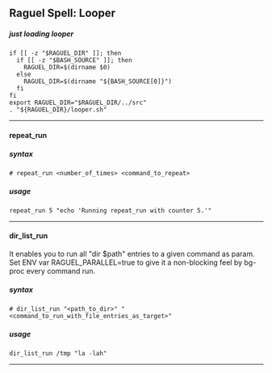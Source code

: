 ## Raguel Spell: Looper

##### just loading looper

```Shell
if [[ -z "$RAGUEL_DIR" ]]; then
  if [[ -z "$BASH_SOURCE" ]]; then
    RAGUEL_DIR=$(dirname $0)
  else
    RAGUEL_DIR=$(dirname "${BASH_SOURCE[0]}")
  fi
fi
export RAGUEL_DIR="$RAGUEL_DIR/../src"
. "${RAGUEL_DIR}/looper.sh"
```

***

#### repeat_run

##### syntax

` # repeat_run <number_of_times> <command_to_repeat> `

##### usage

```Shell
repeat_run 5 "echo 'Running repeat_run with counter 5.'"
```

***

#### dir_list_run

It enables you to run all "dir $path" entries to a given command as param.
Set ENV var RAGUEL_PARALLEL=true to give it a non-blocking feel by bg-proc every command run.

##### syntax

` # dir_list_run "<path_to_dir>" "<command_to_run_with_file_entries_as_target>" `

##### usage

```Shell
dir_list_run /tmp "la -lah"
```

***
